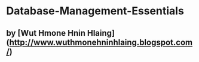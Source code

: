 # Database-Management-Essentials
## by [Wut Hmone Hnin Hlaing] (http://www.wuthmonehninhlaing.blogspot.com/)
